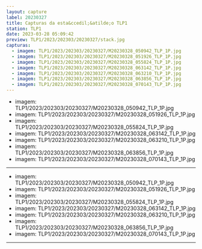 ```yaml
---
layout: capture
label: 20230327
title: Capturas da esta&ccedil;&atilde;o TLP1
station: TLP1
date: 2023-03-28 05:09:42
preview: TLP1/2023/202303/20230327/stack.jpg
capturas:
  - imagem: TLP1/2023/202303/20230327/M20230328_050942_TLP_1P.jpg
  - imagem: TLP1/2023/202303/20230327/M20230328_051926_TLP_1P.jpg
  - imagem: TLP1/2023/202303/20230327/M20230328_055824_TLP_1P.jpg
  - imagem: TLP1/2023/202303/20230327/M20230328_063142_TLP_1P.jpg
  - imagem: TLP1/2023/202303/20230327/M20230328_063210_TLP_1P.jpg
  - imagem: TLP1/2023/202303/20230327/M20230328_063856_TLP_1P.jpg
  - imagem: TLP1/2023/202303/20230327/M20230328_070143_TLP_1P.jpg
---
```

  - imagem: TLP1/2023/202303/20230327/M20230328_050942_TLP_1P.jpg
  - imagem: TLP1/2023/202303/20230327/M20230328_051926_TLP_1P.jpg
  - imagem: TLP1/2023/202303/20230327/M20230328_055824_TLP_1P.jpg
  - imagem: TLP1/2023/202303/20230327/M20230328_063142_TLP_1P.jpg
  - imagem: TLP1/2023/202303/20230327/M20230328_063210_TLP_1P.jpg
  - imagem: TLP1/2023/202303/20230327/M20230328_063856_TLP_1P.jpg
  - imagem: TLP1/2023/202303/20230327/M20230328_070143_TLP_1P.jpg
---
  - imagem: TLP1/2023/202303/20230327/M20230328_050942_TLP_1P.jpg
  - imagem: TLP1/2023/202303/20230327/M20230328_051926_TLP_1P.jpg
  - imagem: TLP1/2023/202303/20230327/M20230328_055824_TLP_1P.jpg
  - imagem: TLP1/2023/202303/20230327/M20230328_063142_TLP_1P.jpg
  - imagem: TLP1/2023/202303/20230327/M20230328_063210_TLP_1P.jpg
  - imagem: TLP1/2023/202303/20230327/M20230328_063856_TLP_1P.jpg
  - imagem: TLP1/2023/202303/20230327/M20230328_070143_TLP_1P.jpg
---
